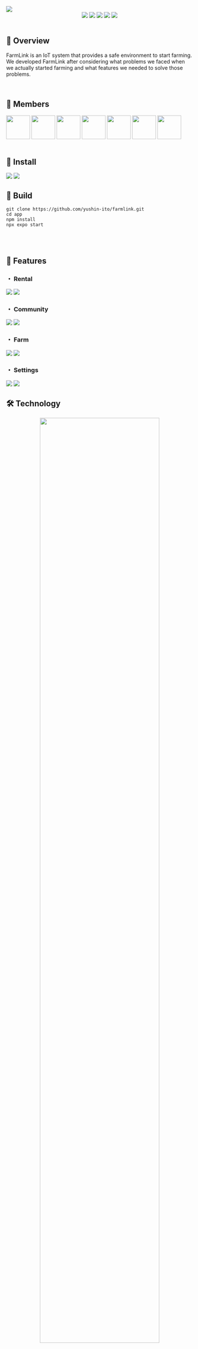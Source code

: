 <img src="https://github.com/yushin-ito/farmlink/assets/75526539/60f4a42f-068e-4ae8-b594-c44caccf0fc8" >

<div align="center">
  <img src="https://img.shields.io/badge/version-1.0.0-red.svg">
  <img src="https://img.shields.io/badge/platform-ios%20|%20android-orange.svg">
  <img src="https://img.shields.io/github/stars/yushin-ito/farmlink?color=yellow">
  <img src="https://img.shields.io/github/commit-activity/t/yushin-ito/farmlink">
  <img src="https://img.shields.io/badge/license-MIT-green">
</div>

<br>

<h2>📝 Overview</h2>
<P>FarmLink is an IoT system that provides a safe environment to start farming. We developed FarmLink after considering what problems we faced when we actually started farming and what features we needed to solve those problems.</p>

<br>

<h2>👀 Members</h2>
<a href="https://github.com/yushin-ito"><img  src="https://avatars.githubusercontent.com/u/75526539?s=48&v=4" width="64px"></a>
<a href="https://github.com/chibana-kit"><img src="https://avatars.githubusercontent.com/u/108317630?v=4" width="64px"></a>
<a href="https://github.com/r02i31"><img src="https://avatars.githubusercontent.com/u/108317588?v=4" width="64px"></a>
<a href="https://github.com/HipsMaro"><img src="https://avatars.githubusercontent.com/u/108317599?v=4" width="64px"></a>
<a href="https://github.com/ihsikawa"><img src="https://avatars.githubusercontent.com/u/108317813?v=4" width="64px"></a>
<a href="https://github.com/Keisuke373"><img src="https://avatars.githubusercontent.com/u/108318002?v=4" width="64px"></a>
<a href="https://github.com/rikuma77"><img src="https://avatars.githubusercontent.com/u/108317556?v=4" width="64px"></a>

<br>
<br>

<h2>📱 Install</h2>
<img src="https://github.com/yushin-ito/farmlink/assets/75526539/2482583f-869b-4cb2-8c6d-28799b5cbb97#gh-light-mode-only">
<img src="https://github.com/yushin-ito/farmlink/assets/75526539/92b2177d-5f70-4428-a5c1-1adeb232f074#gh-dark-mode-only">

<br>

<h2>🔧 Build</h2>

```
git clone https://github.com/yushin-ito/farmlink.git
cd app
npm install
npx expo start
```

<br>
<br>

<h2>🚀 Features</h2>
<h3>・ Rental</h3>
<img src="https://github.com/yushin-ito/farmlink/assets/75526539/ee65d4b8-4463-4433-8e1c-f97e1aaba354#gh-light-mode-only" >
<img src="https://github.com/yushin-ito/farmlink/assets/75526539/6af59630-4ed3-4ecc-819a-74b5500ecf49#gh-dark-mode-only" >
<br>
<h3>・ Community</h3>
<img src="https://github.com/yushin-ito/farmlink/assets/75526539/4ea780b5-72ad-4fc3-a1e1-72f18a99bd33#gh-light-mode-only" >
<img src="https://github.com/yushin-ito/farmlink/assets/75526539/dde2f50d-b591-4f28-a5b4-4b37cbdd254a#gh-dark-mode-only" >
<br>
<h3>・ Farm</h3>
<img src="https://github.com/yushin-ito/farmlink/assets/75526539/d1f3aca4-34f0-4bf8-9e95-8dd72defb67a#gh-light-mode-only" >
<img src="https://github.com/yushin-ito/farmlink/assets/75526539/4ac46685-13c8-4165-a3c9-bc5f5a488975#gh-dark-mode-only" >
<br>
<h3>・ Settings</h3>
<img src="https://github.com/yushin-ito/farmlink/assets/75526539/8c421732-756a-4fd8-9cfc-70b96090edb0#gh-light-mode-only" >
<img src="https://github.com/yushin-ito/farmlink/assets/75526539/8a8ab25a-0aa0-4ce5-a427-739b928440c1#gh-dark-mode-only" >

<br>

<h2>🛠️ Technology</h2>
<div align="center">
  <img src="https://github.com/yushin-ito/farmlink/assets/75526539/c75a5571-ca09-4200-b549-0a65cc8ab1a8#gh-light-mode-only" width="80%">
  <img src="https://github.com/yushin-ito/farmlink/assets/75526539/8d62bdb5-3e04-4306-9a1f-d49bd10787b5#gh-dark-mode-only" width="80%">
</div>

<br>

<h2>🌐 System</h2>
<div align="center">
  <img src="https://github.com/yushin-ito/farmlink/assets/75526539/eeeb3974-0ee6-4b34-8c74-d441644ab222#gh-light-mode-only" width="80%">
  <img src="https://github.com/yushin-ito/farmlink/assets/75526539/b8bd4f2a-d797-4b4e-82e2-f7ad2265266d#gh-dark-mode-only" width="80%">
</div>

<br>

<h2>📊 ERD</h2>
<img src="https://github.com/yushin-ito/farmlink/assets/75526539/b1ee2622-bcdf-48ea-9ab0-e6bbd97f96df#gh-light-mode-only" >
<img src="https://github.com/yushin-ito/farmlink/assets/75526539/505475dd-5043-40de-911b-8aefeddd3b9b#gh-dark-mode-only" >

<br>

<h2>✅ Todo</h2>
<ul>
  <li>Graphical display using Victory</li>
  <li>Rental Filter</li>
  <li>Password Reset</li>
</ul>

<br>

<h2>📜 License</h2>
<a href="https://github.com/yushin-ito/farmlink/blob/main/LICENSE">MIT License<a>

